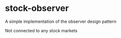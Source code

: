 # stock-observer
A simple implementation of the observer design pattern

Not connected to any stock markets
